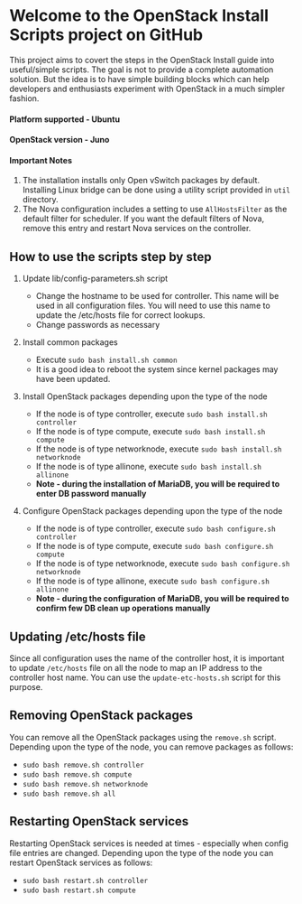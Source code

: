 # Welcome to the OpenStack Install Scripts project on GitHub

This project aims to covert the steps in the OpenStack Install guide into useful/simple scripts. The goal is not to provide a complete automation solution. But the idea is to have simple building blocks which can help developers and enthusiasts experiment with OpenStack in a much simpler fashion.

#### Platform supported - Ubuntu
#### OpenStack version - Juno

#### Important Notes ####
1. The installation installs only Open vSwitch packages by default. Installing Linux bridge can be done using a utility script provided in `util` directory.
2. The Nova configuration includes a setting to use `AllHostsFilter` as the default filter for scheduler. If you want the default filters of Nova, remove this entry and restart Nova services on the controller.

## How to use the scripts step by step ##

1. Update lib/config-parameters.sh script 
   - Change the hostname to be used for controller. This name will be used in all configuration files. You will need to use this name to update the /etc/hosts file for correct lookups. 
   - Change passwords as necessary 

2. Install common packages
   - Execute `sudo bash install.sh common`
   - It is a good idea to reboot the system since kernel packages may have been updated.

3. Install OpenStack packages depending upon the type of the node
   - If the node is of type controller, execute `sudo bash install.sh controller`
   - If the node is of type compute, execute `sudo bash install.sh compute`
   - If the node is of type networknode, execute `sudo bash install.sh networknode`
   - If the node is of type allinone, execute `sudo bash install.sh allinone`
   - **Note - during the installation of MariaDB, you will be required to enter DB password manually**

4. Configure OpenStack packages depending upon the type of the node
   - If the node is of type controller, execute `sudo bash configure.sh controller`
   - If the node is of type compute, execute `sudo bash configure.sh compute`
   - If the node is of type networknode, execute `sudo bash configure.sh networknode`
   - If the node is of type allinone, execute `sudo bash configure.sh allinone`
   - **Note - during the configuration of MariaDB, you will be required to confirm few DB clean up operations manually** 

## Updating /etc/hosts file ##

Since all configuration uses the name of the controller host, it is important to update `/etc/hosts` file on all the node to map an IP address to the controller host name. You can use the `update-etc-hosts.sh` script for this purpose.

## Removing OpenStack packages ##

You can remove all the OpenStack packages using the `remove.sh` script. Depending upon the type of the node, you can remove packages as follows:
- `sudo bash remove.sh controller`
- `sudo bash remove.sh compute`
- `sudo bash remove.sh networknode`
- `sudo bash remove.sh all`

## Restarting OpenStack services ##

Restarting OpenStack services is needed at times - especially when config file entries are changed. Depending upon the type of the node you can restart OpenStack services as follows:
- `sudo bash restart.sh controller`
- `sudo bash restart.sh compute`

